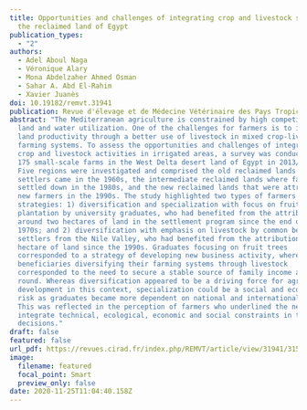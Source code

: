 ```yaml
---
title: Opportunities and challenges of integrating crop and livestock systems in
  the reclaimed land of Egypt
publication_types:
  - "2"
authors:
  - Adel Aboul Naga
  - Véronique Alary
  - Mona Abdelzaher Ahmed Osman
  - Sahar A. Abd El-Rahim
  - Xavier Juanès
doi: 10.19182/remvt.31941
publication: Revue d'élevage et de Médecine Vétérinaire des Pays Tropicaux, 73(4), 233-238.
abstract: "The Mediterranean agriculture is constrained by high competition for
  land and water utilization. One of the challenges for farmers is to increase
  land productivity through a better use of livestock in mixed crop-livestock
  farming systems. To assess the opportunities and challenges of integrating
  crop and livestock activities in irrigated areas, a survey was conducted among
  175 small-scale farms in the West Delta desert land of Egypt in 2013/2014.
  Five regions were investigated and comprised the old reclaimed lands where
  settlers came in the 1960s, the intermediate reclaimed lands where farmers
  settled down in the 1980s, and the new reclaimed lands that were attributed to
  new farmers in the 1990s. The study highlighted two types of farmers’
  strategies: 1) diversification and specialization with focus on fruit tree
  plantation by university graduates, who had benefited from the attribution of
  around two hectares of land in the settlement program since the end of the
  1970s; and 2) diversification with emphasis on livestock by common beneficiary
  settlers from the Nile Valley, who had benefited from the attribution of one
  hectare of land since the 1990s. Graduates focusing on fruit trees
  corresponded to a strategy of developing new business activity, whereas common
  beneficiaries diversifying their farming systems through livestock
  corresponded to the need to secure a stable source of family income all year
  round. Whereas diversification appeared to be a driving force for agricultural
  development in this context, specialization could be a social and economic
  risk as graduates became more dependent on national and international markets.
  This was reflected in the perception of farmers who underlined the need to
  integrate technical, ecological, economic and social constraints in their
  decisions."
draft: false
featured: false
url_pdf: https://revues.cirad.fr/index.php/REMVT/article/view/31941/31560
image:
  filename: featured
  focal_point: Smart
  preview_only: false
date: 2020-11-25T11:04:40.158Z
---
```

